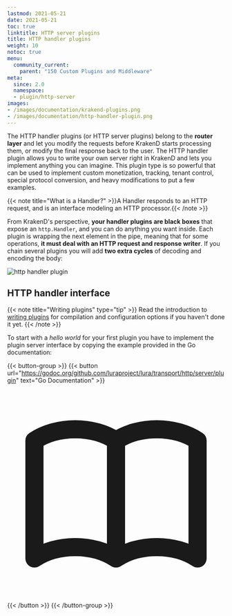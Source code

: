 ```yaml
---
lastmod: 2021-05-21
date: 2021-05-21
toc: true
linktitle: HTTP server plugins
title: HTTP handler plugins
weight: 10
notoc: true
menu:
  community_current:
    parent: "150 Custom Plugins and Middleware"
meta:
  since: 2.0
  namespace: 
  - plugin/http-server
images:
- /images/documentation/krakend-plugins.png
- /images/documentation/http-handler-plugin.png
---
```

The HTTP handler plugins (or HTTP server plugins) belong to the **router layer** and let you modify the requests before KrakenD starts processing them, or modify the final response back to the user. The HTTP handler plugin allows you to write your own server right in KrakenD and lets you implement anything you can imagine. This plugin type is so powerful that can be used to implement custom monetization, tracking, tenant control, special protocol conversion, and heavy modifications to put a few examples.

{{< note title="What is a Handler?" >}}A Handler responds to an HTTP request, and is an interface modeling an HTTP processor.{{< /note >}}

From KrakenD's perspective, **your handler plugins are black boxes** that expose an `http.Handler`, and you can do anything you want inside. Each plugin is wrapping the next element in the pipe, meaning that for some operations, **it must deal with an HTTP request and response writer**. If you chain several plugins you will add **two extra cycles** of decoding and encoding the body:

![http handler plugin](/images/documentation/http-handler-plugin.png)

## HTTP handler interface
{{< note title="Writing plugins" type="tip" >}}
Read the introduction to [writing plugins](/docs/extending/writing-plugins/) for compilation and configuration options if you haven't done it yet.
{{< /note >}}

To start with a *hello world* for your first plugin you have to implement the plugin server interface by copying the example provided in the Go documentation:

{{< button-group >}}
{{< button url="https://godoc.org/github.com/luraproject/lura/transport/http/server/plugin" text="Go Documentation" >}}<svg xmlns="http://www.w3.org/2000/svg" class="h-5 w-5" fill="none" viewBox="0 0 24 24" stroke="currentColor">
  <path stroke-linecap="round" stroke-linejoin="round" stroke-width="2" d="M12 6.253v13m0-13C10.832 5.477 9.246 5 7.5 5S4.168 5.477 3 6.253v13C4.168 18.477 5.754 18 7.5 18s3.332.477 4.5 1.253m0-13C13.168 5.477 14.754 5 16.5 5c1.747 0 3.332.477 4.5 1.253v13C19.832 18.477 18.247 18 16.5 18c-1.746 0-3.332.477-4.5 1.253" />
</svg>{{< /button >}}
{{< /button-group >}}
